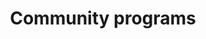---
title: Community programs
longTitle: 'Community programs'
tags:
- gccommon
narrowerTerm:
- "[[Programs]]"
relatedTerm:
- "[[Community partnerships Community development Commu]]"
---